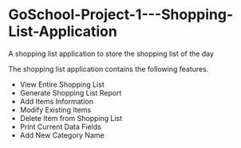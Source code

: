 # GoSchool-Project-1---Shopping-List-Application
A shopping list application to store the shopping list of the day

The shopping list application contains the following features.

- View Entire Shopping List
- Generate Shopping List Report
- Add Items Information
- Modify Existing Items
- Delete Item from Shopping List
- Print Current Data Fields
- Add New Category Name

